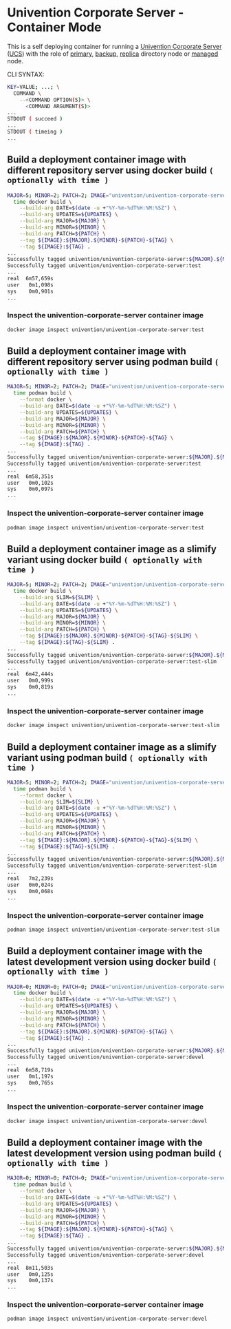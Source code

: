 # Univention Corporate Server - Container Mode

This is a self deploying container for running a [Univention Corporate Server](https://www.univention.com/products/ucs/) ([UCS](https://docs.software-univention.de/manual.html)) with the role of [primary](https://docs.software-univention.de/manual.html#domain-ldap:Primary_Directory_Node), [backup](https://docs.software-univention.de/manual.html#domain-ldap:Backup_Directory_Node), [replica](https://docs.software-univention.de/manual.html#domain-ldap:Replica_Directory_Node) directory node or [managed](https://docs.software-univention.de/manual.html#domain-ldap:Managed_Node) node.

CLI SYNTAX:
```bash
KEY=VALUE; ...; \
  COMMAND \
    --<COMMAND OPTION(S)> \
      <COMMAND ARGUMENT(S)>
...
STDOUT ( succeed )
...
STDOUT ( timeing )
...
```
## Build a deployment container image with different repository server using docker build ```( optionally with time )```
```bash
MAJOR=5; MINOR=2; PATCH=2; IMAGE="univention/univention-corporate-server"; TAG="test"; UPDATES="updates-test.software-univention.de"; \
  time docker build \
    --build-arg DATE=$(date -u +"%Y-%m-%dT%H:%M:%SZ") \
    --build-arg UPDATES=${UPDATES} \
    --build-arg MAJOR=${MAJOR} \
    --build-arg MINOR=${MINOR} \
    --build-arg PATCH=${PATCH} \
    --tag ${IMAGE}:${MAJOR}.${MINOR}-${PATCH}-${TAG} \
    --tag ${IMAGE}:${TAG} .
...
Successfully tagged univention/univention-corporate-server:${MAJOR}.${MINOR}-${PATCH}-${TAG}
Successfully tagged univention/univention-corporate-server:test
...
real  6m57,659s
user   0m1,098s
sys    0m0,901s
...
```
### Inspect the univention-corporate-server container image
```bash
docker image inspect univention/univention-corporate-server:test
```
## Build a deployment container image with different repository server using podman build ```( optionally with time )```
```bash
MAJOR=5; MINOR=2; PATCH=2; IMAGE="univention/univention-corporate-server"; TAG="test"; UPDATES="updates-test.software-univention.de"; \
  time podman build \
    --format docker \
    --build-arg DATE=$(date -u +"%Y-%m-%dT%H:%M:%SZ") \
    --build-arg UPDATES=${UPDATES} \
    --build-arg MAJOR=${MAJOR} \
    --build-arg MINOR=${MINOR} \
    --build-arg PATCH=${PATCH} \
    --tag ${IMAGE}:${MAJOR}.${MINOR}-${PATCH}-${TAG} \
    --tag ${IMAGE}:${TAG} .
...
Successfully tagged univention/univention-corporate-server:${MAJOR}.${MINOR}-${PATCH}-${TAG}
Successfully tagged univention/univention-corporate-server:test
...
real  6m58,351s
user   0m0,102s
sys    0m0,097s
...
```
### Inspect the univention-corporate-server container image
```bash
podman image inspect univention/univention-corporate-server:test
```
## Build a deployment container image as a slimify variant using docker build ```( optionally with time )```
```bash
MAJOR=5; MINOR=2; PATCH=2; IMAGE="univention/univention-corporate-server"; TAG="test"; SLIM="slim"; UPDATES="updates-test.software-univention.de"; \
  time docker build \
    --build-arg SLIM=${SLIM} \
    --build-arg DATE=$(date -u +"%Y-%m-%dT%H:%M:%SZ") \
    --build-arg UPDATES=${UPDATES} \
    --build-arg MAJOR=${MAJOR} \
    --build-arg MINOR=${MINOR} \
    --build-arg PATCH=${PATCH} \
    --tag ${IMAGE}:${MAJOR}.${MINOR}-${PATCH}-${TAG}-${SLIM} \
    --tag ${IMAGE}:${TAG}-${SLIM} .
...
Successfully tagged univention/univention-corporate-server:${MAJOR}.${MINOR}-${PATCH}-${TAG}-${SLIM}
Successfully tagged univention/univention-corporate-server:test-slim
...
real  6m42,444s
user   0m0,999s
sys    0m0,819s
...
```
### Inspect the univention-corporate-server container image
```bash
docker image inspect univention/univention-corporate-server:test-slim
```
## Build a deployment container image as a slimify variant using podman build ```( optionally with time )```
```bash
MAJOR=5; MINOR=2; PATCH=2; IMAGE="univention/univention-corporate-server"; TAG="test"; SLIM="slim"; UPDATES="updates-test.software-univention.de"; \
  time podman build \
    --format docker \
    --build-arg SLIM=${SLIM} \
    --build-arg DATE=$(date -u +"%Y-%m-%dT%H:%M:%SZ") \
    --build-arg UPDATES=${UPDATES} \
    --build-arg MAJOR=${MAJOR} \
    --build-arg MINOR=${MINOR} \
    --build-arg PATCH=${PATCH} \
    --tag ${IMAGE}:${MAJOR}.${MINOR}-${PATCH}-${TAG}-${SLIM} \
    --tag ${IMAGE}:${TAG}-${SLIM} .
...
Successfully tagged univention/univention-corporate-server:${MAJOR}.${MINOR}-${PATCH}-${TAG}-${SLIM}
Successfully tagged univention/univention-corporate-server:test-slim
...
real   7m2,239s
user   0m0,024s
sys    0m0,068s
...
```
### Inspect the univention-corporate-server container image
```bash
podman image inspect univention/univention-corporate-server:test-slim
```
## Build a deployment container image with the latest development version using docker build ```( optionally with time )```
```bash
MAJOR=0; MINOR=0; PATCH=0; IMAGE="univention/univention-corporate-server"; TAG="devel"; UPDATES="updates-test.software-univention.de"; \
  time docker build \
    --build-arg DATE=$(date -u +"%Y-%m-%dT%H:%M:%SZ") \
    --build-arg UPDATES=${UPDATES} \
    --build-arg MAJOR=${MAJOR} \
    --build-arg MINOR=${MINOR} \
    --build-arg PATCH=${PATCH} \
    --tag ${IMAGE}:${MAJOR}.${MINOR}-${PATCH}-${TAG} \
    --tag ${IMAGE}:${TAG} .
...
Successfully tagged univention/univention-corporate-server:${MAJOR}.${MINOR}-${PATCH}-${TAG}
Successfully tagged univention/univention-corporate-server:devel
...
real  6m58,719s
user   0m1,197s
sys    0m0,765s
...
```
### Inspect the univention-corporate-server container image
```bash
docker image inspect univention/univention-corporate-server:devel
```
## Build a deployment container image with the latest development version using podman build ```( optionally with time )```
```bash
MAJOR=0; MINOR=0; PATCH=0; IMAGE="univention/univention-corporate-server"; TAG="devel"; UPDATES="updates-test.software-univention.de"; \
  time podman build \
    --format docker \
    --build-arg DATE=$(date -u +"%Y-%m-%dT%H:%M:%SZ") \
    --build-arg UPDATES=${UPDATES} \
    --build-arg MAJOR=${MAJOR} \
    --build-arg MINOR=${MINOR} \
    --build-arg PATCH=${PATCH} \
    --tag ${IMAGE}:${MAJOR}.${MINOR}-${PATCH}-${TAG} \
    --tag ${IMAGE}:${TAG} .
...
Successfully tagged univention/univention-corporate-server:${MAJOR}.${MINOR}-${PATCH}-${TAG}
Successfully tagged univention/univention-corporate-server:devel
...
real  8m11,503s
user   0m0,125s
sys    0m0,137s
...
```
### Inspect the univention-corporate-server container image
```bash
podman image inspect univention/univention-corporate-server:devel
```